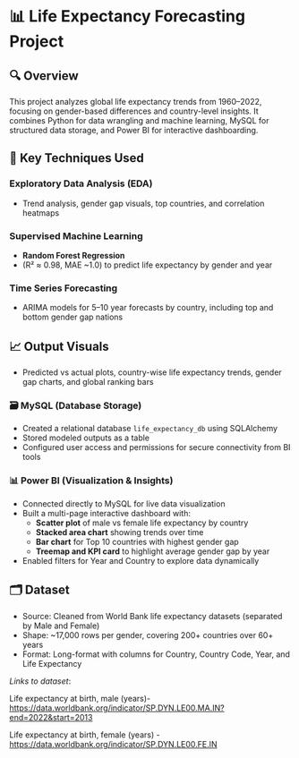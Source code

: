 # 📊 Life Expectancy Forecasting Project

## 🔍 Overview
This project analyzes global life expectancy trends from 1960–2022, focusing on gender-based differences and country-level insights. It combines Python for data wrangling and machine learning, MySQL for structured data storage, and Power BI for interactive dashboarding.

## 📌 Key Techniques Used
### Exploratory Data Analysis (EDA)
- Trend analysis, gender gap visuals, top countries, and correlation heatmaps
### Supervised Machine Learning
- **Random Forest Regression**
-  (R² ≈ 0.98, MAE ~1.0) to predict life expectancy by gender and year
### Time Series Forecasting
- ARIMA models for 5–10 year forecasts by country, including top and bottom gender gap nations
## 📈 Output Visuals
- Predicted vs actual plots, country-wise life expectancy trends, gender gap charts, and global ranking bars

### 🗃️ MySQL (Database Storage)
- Created a relational database `life_expectancy_db` using SQLAlchemy
- Stored modeled outputs as a table
- Configured user access and permissions for secure connectivity from BI tools

### 📊 Power BI (Visualization & Insights)
- Connected directly to MySQL for live data visualization
- Built a multi-page interactive dashboard with:
  - **Scatter plot** of male vs female life expectancy by country
  - **Stacked area chart** showing trends over time
  - **Bar chart** for Top 10 countries with highest gender gap
  - **Treemap and KPI card** to highlight average gender gap by year
- Enabled filters for Year and Country to explore data dynamically

## 🗂️ Dataset
- Source: Cleaned from World Bank life expectancy datasets (separated by Male and Female)
- Shape: ~17,000 rows per gender, covering 200+ countries over 60+ years
- Format: Long-format with columns for Country, Country Code, Year, and Life Expectancy

 
*Links to dataset*: <br/>

Life expectancy at birth, male (years)- https://data.worldbank.org/indicator/SP.DYN.LE00.MA.IN?end=2022&start=2013 <br/>

Life expectancy at birth, female (years) - https://data.worldbank.org/indicator/SP.DYN.LE00.FE.IN <br/>
